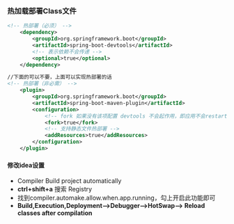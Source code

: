 ### 热加载部署Class文件

```xml
<!-- 热部署（必须） -->
    <dependency>
        <groupId>org.springframework.boot</groupId>
        <artifactId>spring-boot-devtools</artifactId>
        <!-- 表示依赖不会传递 -->
        <optional>true</optional>
    </dependency>

//下面的可以不要，上面可以实现热部署的话
<!-- 热部署（非必需） -->
    <plugin>
        <groupId>org.springframework.boot</groupId>
        <artifactId>spring-boot-maven-plugin</artifactId>
        <configuration>
            <!-- fork 如果没有该项配置 devtools 不会起作用，即应用不会restart -->
            <fork>true</fork>
            <!-- 支持静态文件热部署 -->
            <addResources>true</addResources>
        </configuration>
    </plugin>
```

#### 修改idea设置

- Compiler   Build project automatically
- **ctrl+shift+a** 搜索 Registry
- 找到compiler.automake.allow.when.app.running，勾上开启此功能即可
- **Build,Execution,Deployment-->Debugger-->HotSwap--> Reload classes after compilation** 

